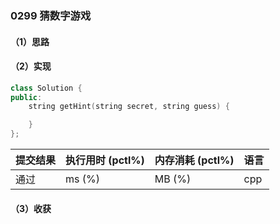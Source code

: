 ### 0299 猜数字游戏

#### （1）思路

#### （2）实现

```cpp
class Solution {
public:
    string getHint(string secret, string guess) {

    }
};
```

| 提交结果 | 执行用时 (pctl%) | 内存消耗 (pctl%) | 语言 |
|:---------|:-----------------|:-----------------|:-----|
| 通过     |  ms (%)   |  MB (%)  | cpp  |

#### （3）收获

